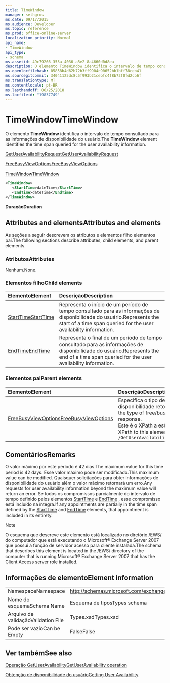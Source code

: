 ```yaml
---
title: TimeWindow
manager: sethgros
ms.date: 09/17/2015
ms.audience: Developer
ms.topic: reference
ms.prod: office-online-server
localization_priority: Normal
api_name:
- TimeWindow
api_type:
- schema
ms.assetid: 49c79266-353a-4036-a8e2-8a4660d0d8ea
description: O elemento TimeWindow identifica o intervalo de tempo consultado para as informações de disponibilidade do usuário.
ms.openlocfilehash: 05858b4d62b72b3ff9904c90652bb1bff78ceb41
ms.sourcegitcommit: 34041125dc8c5f993b21cebfc4f8b72f0fd2cb6f
ms.translationtype: MT
ms.contentlocale: pt-BR
ms.lasthandoff: 06/25/2018
ms.locfileid: "19837749"
---
```

# <a name="timewindow"></a><span data-ttu-id="64423-103">TimeWindow</span><span class="sxs-lookup"><span data-stu-id="64423-103">TimeWindow</span></span>

<span data-ttu-id="64423-104">O elemento **TimeWindow** identifica o intervalo de tempo consultado para as informações de disponibilidade do usuário.</span><span class="sxs-lookup"><span data-stu-id="64423-104">The **TimeWindow** element identifies the time span queried for the user availability information.</span></span> 
  
[<span data-ttu-id="64423-105">GetUserAvailabilityRequest</span><span class="sxs-lookup"><span data-stu-id="64423-105">GetUserAvailabilityRequest</span></span>](getuseravailabilityrequest.md)
  
[<span data-ttu-id="64423-106">FreeBusyViewOptions</span><span class="sxs-lookup"><span data-stu-id="64423-106">FreeBusyViewOptions</span></span>](freebusyviewoptions.md)
  
[<span data-ttu-id="64423-107">TimeWindow</span><span class="sxs-lookup"><span data-stu-id="64423-107">TimeWindow</span></span>](timewindow.md)
  
```xml
<TimeWindow>
   <StartTime>dateTime</StartTime>
   <EndTime>dateTime</EndTime>
</TimeWindow>
```

 <span data-ttu-id="64423-108">**Duração**</span><span class="sxs-lookup"><span data-stu-id="64423-108">**Duration**</span></span>
## <a name="attributes-and-elements"></a><span data-ttu-id="64423-109">Attributes and elements</span><span class="sxs-lookup"><span data-stu-id="64423-109">Attributes and elements</span></span>

<span data-ttu-id="64423-110">As seções a seguir descrevem os atributos e elementos filho elementos pai.</span><span class="sxs-lookup"><span data-stu-id="64423-110">The following sections describe attributes, child elements, and parent elements.</span></span>
  
### <a name="attributes"></a><span data-ttu-id="64423-111">Atributos</span><span class="sxs-lookup"><span data-stu-id="64423-111">Attributes</span></span>

<span data-ttu-id="64423-112">Nenhum.</span><span class="sxs-lookup"><span data-stu-id="64423-112">None.</span></span>
  
### <a name="child-elements"></a><span data-ttu-id="64423-113">Elementos filho</span><span class="sxs-lookup"><span data-stu-id="64423-113">Child elements</span></span>

|<span data-ttu-id="64423-114">**Elemento**</span><span class="sxs-lookup"><span data-stu-id="64423-114">**Element**</span></span>|<span data-ttu-id="64423-115">**Descrição**</span><span class="sxs-lookup"><span data-stu-id="64423-115">**Description**</span></span>|
|:-----|:-----|
|[<span data-ttu-id="64423-116">StartTime</span><span class="sxs-lookup"><span data-stu-id="64423-116">StartTime</span></span>](starttime.md) <br/> |<span data-ttu-id="64423-117">Representa o início de um período de tempo consultado para as informações de disponibilidade do usuário.</span><span class="sxs-lookup"><span data-stu-id="64423-117">Represents the start of a time span queried for the user availability information.</span></span>  <br/> |
|[<span data-ttu-id="64423-118">EndTime</span><span class="sxs-lookup"><span data-stu-id="64423-118">EndTime</span></span>](endtime.md) <br/> |<span data-ttu-id="64423-119">Representa o final de um período de tempo consultado para as informações de disponibilidade do usuário.</span><span class="sxs-lookup"><span data-stu-id="64423-119">Represents the end of a time span queried for the user availability information.</span></span>  <br/> |
   
### <a name="parent-elements"></a><span data-ttu-id="64423-120">Elementos pai</span><span class="sxs-lookup"><span data-stu-id="64423-120">Parent elements</span></span>

|<span data-ttu-id="64423-121">**Elemento**</span><span class="sxs-lookup"><span data-stu-id="64423-121">**Element**</span></span>|<span data-ttu-id="64423-122">**Descrição**</span><span class="sxs-lookup"><span data-stu-id="64423-122">**Description**</span></span>|
|:-----|:-----|
|[<span data-ttu-id="64423-123">FreeBusyViewOptions</span><span class="sxs-lookup"><span data-stu-id="64423-123">FreeBusyViewOptions</span></span>](freebusyviewoptions.md) <br/> |<span data-ttu-id="64423-124">Especifica o tipo de informações de disponibilidade retornadas na resposta.</span><span class="sxs-lookup"><span data-stu-id="64423-124">Specifies the type of free/busy information returned in the response.</span></span>  <br/> <span data-ttu-id="64423-125">Este é o XPath a este elemento:</span><span class="sxs-lookup"><span data-stu-id="64423-125">The following is the XPath to this element:</span></span>  <br/>  `/GetUserAvailabilityRequest/FreeBusyViewOptions` <br/> |
   
## <a name="remarks"></a><span data-ttu-id="64423-126">Comentários</span><span class="sxs-lookup"><span data-stu-id="64423-126">Remarks</span></span>

<span data-ttu-id="64423-127">O valor máximo por este período é 42 dias.</span><span class="sxs-lookup"><span data-stu-id="64423-127">The maximum value for this time period is 42 days.</span></span> <span data-ttu-id="64423-128">Esse valor máximo pode ser modificado.</span><span class="sxs-lookup"><span data-stu-id="64423-128">This maximum value can be modified.</span></span> <span data-ttu-id="64423-129">Quaisquer solicitações para obter informações de disponibilidade do usuário além o valor máximo retornará um erro.</span><span class="sxs-lookup"><span data-stu-id="64423-129">Any requests for user availability information beyond the maximum value will return an error.</span></span> <span data-ttu-id="64423-130">Se todos os compromissos parcialmente do intervalo de tempo definido pelos elementos [StartTime](starttime.md) e [EndTime](endtime.md) , esse compromisso está incluído na íntegra.</span><span class="sxs-lookup"><span data-stu-id="64423-130">If any appointments are partially in the time span defined by the [StartTime](starttime.md) and [EndTime](endtime.md) elements, that appointment is included in its entirety.</span></span> 
  
> [!NOTE]
> <span data-ttu-id="64423-131">O esquema que descreve este elemento está localizado no diretório /EWS/ do computador que está executando o Microsoft® Exchange Server 2007 que possui a função de servidor acesso para cliente instalada.</span><span class="sxs-lookup"><span data-stu-id="64423-131">The schema that describes this element is located in the /EWS/ directory of the computer that is running Microsoft® Exchange Server 2007 that has the Client Access server role installed.</span></span> 
  
## <a name="element-information"></a><span data-ttu-id="64423-132">Informações de elemento</span><span class="sxs-lookup"><span data-stu-id="64423-132">Element information</span></span>

|||
|:-----|:-----|
|<span data-ttu-id="64423-133">Namespace</span><span class="sxs-lookup"><span data-stu-id="64423-133">Namespace</span></span>  <br/> |http://schemas.microsoft.com/exchange/services/2006/types  <br/> |
|<span data-ttu-id="64423-134">Nome do esquema</span><span class="sxs-lookup"><span data-stu-id="64423-134">Schema Name</span></span>  <br/> |<span data-ttu-id="64423-135">Esquema de tipos</span><span class="sxs-lookup"><span data-stu-id="64423-135">Types schema</span></span>  <br/> |
|<span data-ttu-id="64423-136">Arquivo de validação</span><span class="sxs-lookup"><span data-stu-id="64423-136">Validation File</span></span>  <br/> |<span data-ttu-id="64423-137">Types.xsd</span><span class="sxs-lookup"><span data-stu-id="64423-137">Types.xsd</span></span>  <br/> |
|<span data-ttu-id="64423-138">Pode ser vazio</span><span class="sxs-lookup"><span data-stu-id="64423-138">Can be Empty</span></span>  <br/> |<span data-ttu-id="64423-139">False</span><span class="sxs-lookup"><span data-stu-id="64423-139">False</span></span>  <br/> |
   
## <a name="see-also"></a><span data-ttu-id="64423-140">Ver também</span><span class="sxs-lookup"><span data-stu-id="64423-140">See also</span></span>



[<span data-ttu-id="64423-141">Operação GetUserAvailability</span><span class="sxs-lookup"><span data-stu-id="64423-141">GetUserAvailability operation</span></span>](getuseravailability-operation.md)


[<span data-ttu-id="64423-142">Obtenção de disponibilidade do usuário</span><span class="sxs-lookup"><span data-stu-id="64423-142">Getting User Availability</span></span>](http://msdn.microsoft.com/library/d4133fcb-9b0f-4e6b-aadf-a389da83516a%28Office.15%29.aspx)

